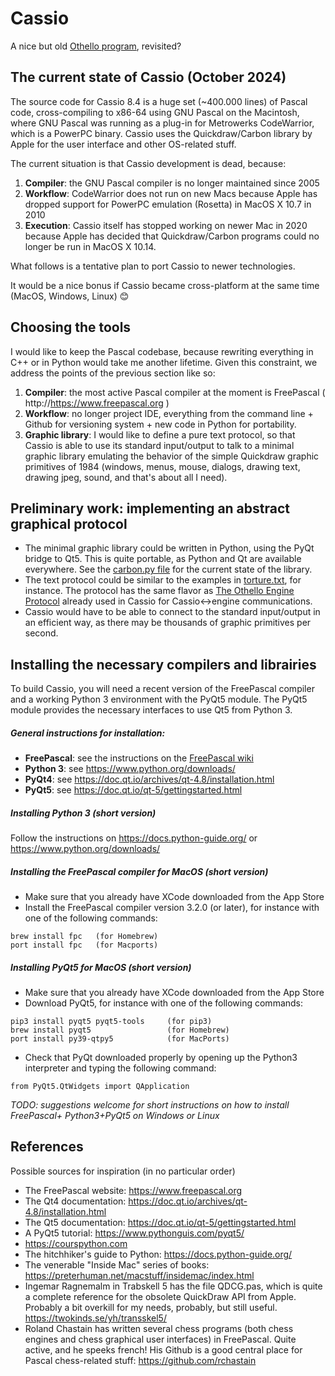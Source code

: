 # Cassio

A nice but old [Othello program](http://cassio.free.fr), revisited?

## The current state of Cassio (October 2024)

The source code for Cassio 8.4 is a huge set (~400.000 lines) of Pascal code,
cross-compiling to x86-64 using GNU Pascal on the Macintosh, where GNU Pascal
was running as a plug-in for Metrowerks CodeWarrior, which is a PowerPC binary.
Cassio uses the Quickdraw/Carbon library by Apple for the user interface and
other OS-related stuff.

The current situation is that Cassio development is dead, because:

1. **Compiler**: the GNU Pascal compiler is no longer maintained since 2005
2. **Workflow**: CodeWarrior does not run on new Macs because Apple has dropped
support for PowerPC emulation (Rosetta) in MacOS X 10.7 in 2010
3. **Execution**: Cassio itself has stopped working on newer Mac in 2020 because
Apple has decided that Quickdraw/Carbon programs could no longer be run in
MacOS X 10.14.

What follows is a tentative plan to port Cassio to newer technologies.

It would be a nice bonus if Cassio became cross-platform at the same time (MacOS,
Windows, Linux) :blush:

## Choosing the tools

I would like to keep the Pascal codebase, because rewriting everything in C++
or in Python would take me another lifetime. Given this constraint, we address
the points of the previous section like so:

1. **Compiler**: the most active Pascal compiler at the moment is FreePascal
( http://https://www.freepascal.org )
2. **Workflow**: no longer project IDE, everything from the command line + Github
for versioning system + new code in Python for portability.
3. **Graphic library**: I would like to define a pure text protocol, so that Cassio
is able to use its standard input/output to talk to a minimal graphic library emulating
the behavior of the simple Quickdraw graphic primitives of 1984 (windows, menus, mouse,
dialogs, drawing text, drawing jpeg, sound, and that's about all I need).

## Preliminary work: implementing an abstract graphical protocol

- The minimal graphic library could be written in Python, using the PyQt bridge
to Qt5. This is quite portable, as Python and Qt are available everywhere. See
the [carbon.py file](https://github.com/snicolet/cassio/blob/master/src/carbon/carbon.py)
for the current state of the library.
- The text protocol could be similar to the examples in [torture.txt](https://github.com/snicolet/cassio/blob/master/src/carbon/torture.txt),
for instance. The protocol has the same flavor as [The Othello Engine Protocol](http://cassio.free.fr/engine-protocol.htm) already
used in Cassio for Cassio<->engine communications.
- Cassio would have to be able to connect to the standard input/output in an
efficient way, as there may be thousands of graphic primitives per second.

## Installing the necessary compilers and librairies

To build Cassio, you will need a recent version of the FreePascal compiler
and a working Python 3 environment with the PyQt5 module. The PyQt5 module
provides the necessary interfaces to use Qt5 from Python 3.

##### General instructions for installation:

- **FreePascal**: see the instructions on the [FreePascal wiki](https://wiki.freepascal.org/Installing_the_Free_Pascal_Compiler)
- **Python 3**: see https://www.python.org/downloads/
- **PyQt4**: see https://doc.qt.io/archives/qt-4.8/installation.html
- **PyQt5**: see https://doc.qt.io/qt-5/gettingstarted.html

##### Installing Python 3 (short version)

Follow the instructions on https://docs.python-guide.org/ or https://www.python.org/downloads/

##### Installing the FreePascal compiler for MacOS (short version)

- Make sure that you already have XCode downloaded from the App Store
- Install the FreePascal compiler version 3.2.0 (or later), for instance
with one of the following commands:
```
brew install fpc   (for Homebrew)
port install fpc   (for Macports)
```
##### Installing PyQt5 for MacOS (short version)

- Make sure that you already have XCode downloaded from the App Store
- Download PyQt5, for instance with one of the following commands:
```
pip3 install pyqt5 pyqt5-tools     (for pip3)
brew install pyqt5                 (for Homebrew)
port install py39-qtpy5            (for MacPorts)
```
- Check that PyQt downloaded properly by opening up the Python3 interpreter
and typing the following command:
```
from PyQt5.QtWidgets import QApplication
```
_TODO: suggestions welcome for short instructions on how to install FreePascal+
Python3+PyQt5 on Windows or Linux_



## References

Possible sources for inspiration (in no particular order)

- The FreePascal website: https://www.freepascal.org
- The Qt4 documentation: https://doc.qt.io/archives/qt-4.8/installation.html
- The Qt5 documentation: https://doc.qt.io/qt-5/gettingstarted.html
- A PyQt5 tutorial: https://www.pythonguis.com/pyqt5/
- https://courspython.com
- The hitchhiker's guide to Python: https://docs.python-guide.org/
- The venerable "Inside Mac" series of books: https://preterhuman.net/macstuff/insidemac/index.html
- Ingemar Ragnemalm in Trabskell 5 has the file QDCG.pas, which is quite a
complete reference for the obsolete QuickDraw API from Apple. Probably a
bit overkill for my needs, probably, but still useful. https://twokinds.se/yh/transskel5/
- Roland Chastain has written several chess programs (both chess engines
and chess graphical user interfaces) in FreePascal. Quite active, and he
speeks french! His Github is a good central place for Pascal chess-related
stuff: https://github.com/rchastain








